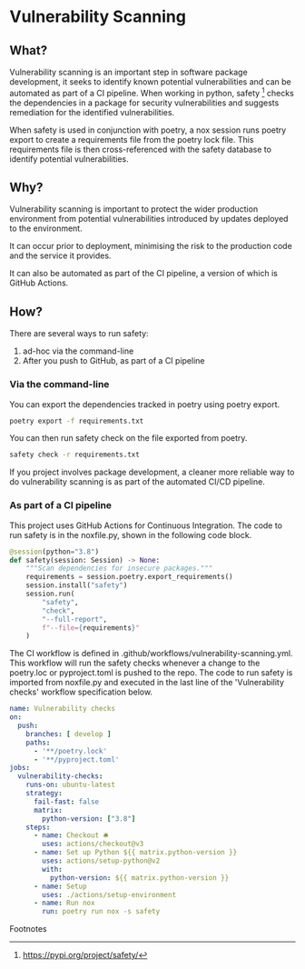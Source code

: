 # Vulnerability Scanning

## What?

Vulnerability scanning is an important step in software package development, it seeks to identify known potential vulnerabilities and can be automated as part of a CI pipeline. When working in python, safety [^1] checks the dependencies in a package for security vulnerabilities and suggests remediation for the identified vulnerabilities.

When safety is used in conjunction with poetry, a nox session runs poetry export to create a requirements file from the poetry lock file. This requirements file is then cross-referenced with the safety database to identify potential vulnerabilities.

## Why?

Vulnerability scanning is important to protect the wider production environment from potential vulnerabilities introduced by updates deployed to the environment. 

It can occur prior to deployment, minimising the risk to the production code and the service it provides.

It can also be automated as part of the CI pipeline, a version of which is GitHub Actions.

## How?

There are several ways to run safety:
1. ad-hoc via the command-line
1. After you push to GitHub, as part of a CI pipeline

### Via the command-line

You can export the dependencies tracked in poetry using poetry export. 

```sh
poetry export -f requirements.txt
```
You can then run safety check on the file exported from poetry.

```sh
safety check -r requirements.txt
```

If you project involves package development, a cleaner more reliable way to do vulnerability scanning is as part of the automated CI/CD pipeline.

### As part of a CI pipeline
This project uses GitHub Actions for Continuous Integration. 
The code to run safety is in the noxfile.py, shown in the following code block. 

```python
@session(python="3.8")
def safety(session: Session) -> None:
    """Scan dependencies for insecure packages."""
    requirements = session.poetry.export_requirements()
    session.install("safety")
    session.run(
        "safety", 
        "check", 
        "--full-report", 
        f"--file={requirements}"
    )
```

The CI workflow is defined in .github/workflows/vulnerability-scanning.yml. This workflow will run the safety checks whenever a change to the poetry.loc or pyproject.toml is pushed to the repo. The code to run safety is imported from noxfile.py and executed in the last line of the 'Vulnerability checks' workflow specification below.

```yaml
name: Vulnerability checks
on:
  push:
    branches: [ develop ]
    paths:
      - '**/poetry.lock'
      - '**/pyproject.toml'
jobs:
  vulnerability-checks:
    runs-on: ubuntu-latest
    strategy:
      fail-fast: false
      matrix:
        python-version: ["3.8"]
    steps:
      - name: Checkout 🛎️
        uses: actions/checkout@v3
      - name: Set up Python ${{ matrix.python-version }}
        uses: actions/setup-python@v2
        with:
          python-version: ${{ matrix.python-version }}
      - name: Setup
        uses: ./actions/setup-environment
      - name: Run nox
        run: poetry run nox -s safety
```


Footnotes

[^1]: https://pypi.org/project/safety/
